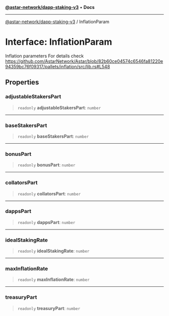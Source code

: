 [**@astar-network/dapp-staking-v3**](../README.md) • **Docs**

***

[@astar-network/dapp-staking-v3](../globals.md) / InflationParam

# Interface: InflationParam

Inflation parameters
For details check https://github.com/AstarNetwork/Astar/blob/82b60ce04574c6546fa81220e94359bc76f09317/pallets/inflation/src/lib.rs#L548

## Properties

### adjustableStakersPart

> `readonly` **adjustableStakersPart**: `number`

***

### baseStakersPart

> `readonly` **baseStakersPart**: `number`

***

### bonusPart

> `readonly` **bonusPart**: `number`

***

### collatorsPart

> `readonly` **collatorsPart**: `number`

***

### dappsPart

> `readonly` **dappsPart**: `number`

***

### idealStakingRate

> `readonly` **idealStakingRate**: `number`

***

### maxInflationRate

> `readonly` **maxInflationRate**: `number`

***

### treasuryPart

> `readonly` **treasuryPart**: `number`
